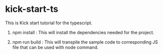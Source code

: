 # kick-start-ts

This is Kick start tutorial for the typescript.

1. npm install : This will install the dependencies needed for the project.

2. npm run build : This will transpile the sample code to corresponding JS file that can be used with node command.
